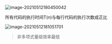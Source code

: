 ![image-20210512180450042](https://gitee.com/BothSavage/PicGo/raw/master//image/20210512180450.png)

所有代码的执行时间T(n)与每行代码的执行次数成正比

![image-20210512181051701](https://gitee.com/BothSavage/PicGo/raw/master//image/20210512181051.png)

> 非多项式量级效率最低


